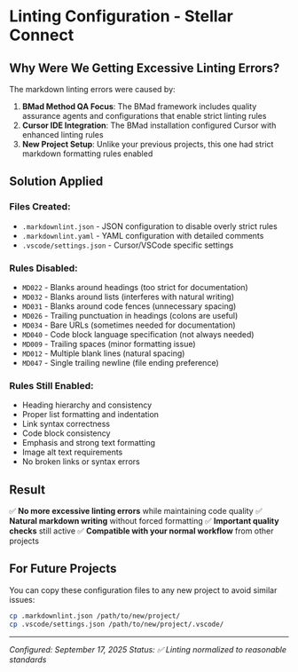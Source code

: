 # Linting Configuration - Stellar Connect

## Why Were We Getting Excessive Linting Errors?

The markdown linting errors were caused by:

1. **BMad Method QA Focus**: The BMad framework includes quality assurance agents and 
   configurations that enable strict linting rules
2. **Cursor IDE Integration**: The BMad installation configured Cursor with enhanced 
   linting rules
3. **New Project Setup**: Unlike your previous projects, this one had strict markdown 
   formatting rules enabled

## Solution Applied

### Files Created:
- `.markdownlint.json` - JSON configuration to disable overly strict rules
- `.markdownlint.yaml` - YAML configuration with detailed comments
- `.vscode/settings.json` - Cursor/VSCode specific settings

### Rules Disabled:
- `MD022` - Blanks around headings (too strict for documentation)
- `MD032` - Blanks around lists (interferes with natural writing)
- `MD031` - Blanks around code fences (unnecessary spacing)
- `MD026` - Trailing punctuation in headings (colons are useful)
- `MD034` - Bare URLs (sometimes needed for documentation)
- `MD040` - Code block language specification (not always needed)
- `MD009` - Trailing spaces (minor formatting issue)
- `MD012` - Multiple blank lines (natural spacing)
- `MD047` - Single trailing newline (file ending preference)

### Rules Still Enabled:
- Heading hierarchy and consistency
- Proper list formatting and indentation
- Link syntax correctness
- Code block consistency
- Emphasis and strong text formatting
- Image alt text requirements
- No broken links or syntax errors

## Result

✅ **No more excessive linting errors** while maintaining code quality
✅ **Natural markdown writing** without forced formatting
✅ **Important quality checks** still active
✅ **Compatible with your normal workflow** from other projects

## For Future Projects

You can copy these configuration files to any new project to avoid similar issues:
```bash
cp .markdownlint.json /path/to/new/project/
cp .vscode/settings.json /path/to/new/project/.vscode/
```

---
*Configured: September 17, 2025*
*Status: ✅ Linting normalized to reasonable standards*
